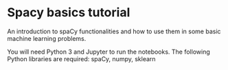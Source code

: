 # Spacy basics tutorial

An introduction to spaCy functionalities and how to use them in some basic machine learning problems.

You will need Python 3 and Jupyter to run the notebooks.
The following Python libraries are required: spaCy, numpy, sklearn
